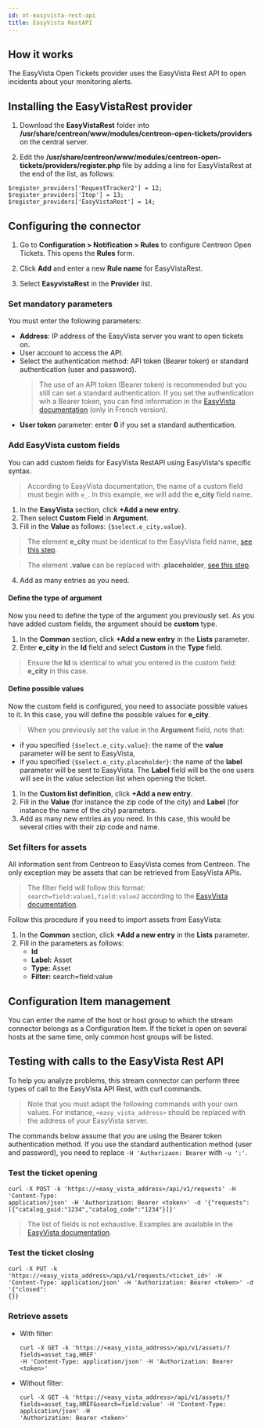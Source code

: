 ```yaml
---
id: ot-easyvista-rest-api
title: EasyVista RestAPI
---
```


## How it works

The EasyVista Open Tickets provider uses the EasyVista Rest API to open incidents
about your monitoring alerts.

## Installing the EasyVistaRest provider

1. Download the **EasyVistaRest** folder into **/usr/share/centreon/www/modules/centreon-open-tickets/providers** on the central server.

2. Edit the **/usr/share/centreon/www/modules/centreon-open-tickets/providers/register.php** file by adding a line for EasyVistaRest at the end of the list, as follows:

```shell
$register_providers['RequestTracker2'] = 12;
$register_providers['Itop'] = 13;
$register_providers['EasyVistaRest'] = 14;
```

## Configuring the connector

1. Go to **Configuration > Notification > Rules** to configure Centreon Open Tickets. This opens the **Rules** form.

2. Click **Add** and enter a new **Rule name** for EasyVistaRest.

3. Select **EasyvistaRest** in the **Provider** list.

### Set mandatory parameters

You must enter the following parameters:

- **Address**: IP address of the EasyVista server you want to open tickets on.
- User account to access the API.
- Select the authentication method: API token (Bearer token) or standard authentication (user and password). 
  > The use of an API token (Bearer token) is recommended but you still can set a standard authentication. If you set the authentication wih a Bearer token, you can find information in the [EasyVista documentation](https://wiki.easyvista.com/xwiki/bin/view/Documentation/Integration/WebService%20REST/#Procedure_RESTAPITokenSM) (only in French version).
- **User token** parameter: enter **0** if you set a standard authentication.

### Add EasyVista custom fields

You can add custom fields for EasyVista RestAPI using EasyVista's specific syntax.

> According to EasyVista documentation, the name of a custom field must begin with ``e_``. In this example, we will add the **e_city** field name.

1. In the **EasyVista** section, click **+Add a new entry**.
2. Then select **Custom Field** in **Argument**.
3. Fill in the **Value** as follows: ``{$select.e_city.value}``.
  > The element **e_city** must be identical to the EasyVista field name, [see this step](#define-the-type-of-argument).
  
  > The element **.value** can be replaced with **.placeholder**, [see this step](#define-possible-values).
4. Add as many entries as you need.

#### Define the type of argument

Now you need to define the type of the argument you previously set. As you have added custom fields, the argument should be **custom** type.

1. In the **Common** section, click **+Add a new entry** in the **Lists** parameter.
2. Enter **e_city** in the **Id** field and select **Custom** in the **Type** field.
  > Ensure the **Id** is identical to what you entered in the custom field: **e_city** in this case.

#### Define possible values

Now the custom field is configured, you need to associate possible values to it. In this case, you will define the possible values for **e_city**.

> When you previously set the value in the **Argument** field, note that:
- if you specified ``{$select.e_city.value}``: the name of the **value** parameter will be sent to EasyVista,
- if you specified ``{$select.e_city.placeholder}``: the name of the **label** parameter will be sent to EasyVista. The **Label** field will be the one users will see in the value selection list when opening the ticket.

1. In the **Custom list definition**, click **+Add a new entry**.
2. Fill in the **Value** (for instance the zip code of the city) and **Label** (for instance the name of the city) parameters.
3. Add as many new entries as you need. In this case, this would be several cities with their zip code and name.

### Set filters for assets

All information sent from Centreon to EasyVista comes from Centreon. The only exception may be assets that can be retrieved from EasyVista APIs.

> The filter field will follow this format: ``search=field:value1,field:value2`` according to the [EasyVista documentation](https://wiki.easyvista.com/xwiki/bin/view/Documentation/Integration/WebService%20REST/REST%20API%20-%20See%20a%20list%20of%20assets/).

Follow this procedure if you need to import assets from EasyVista:

1. In the **Common** section, click **+Add a new entry** in the **Lists** parameter.
2. Fill in the parameters as follows:
   - **Id**
   - **Label:** Asset
   - **Type:** Asset
   - **Filter:** search=field:value

## Configuration Item management

You can enter the name of the host or host group to which the stream connector belongs as a Configuration Item. If the ticket is open on several hosts at the same time, only common host groups will be listed.

## Testing with calls to the EasyVista Rest API

To help you analyze problems, this stream connector can perform three types of call to the EasyVista API Rest, with curl commands.

> Note that you must adapt the following commands with your own values. For instance, ``<easy_vista_address>`` should be replaced with the address of your EasyVista server.

The commands below assume that you are using the Bearer token authentication method.
If you use the standard authentication method (user and password), you need to replace ``-H 'Authorizaon: Bearer`` with ``-u ':'``.

### Test the ticket opening

```shell
curl -X POST -k 'https://<easy_vista_address>/api/v1/requests' -H 'Content-Type:
application/json' -H 'Authorization: Bearer <token>' -d '{"requests":
[{"catalog_guid:"1234","catalog_code":"1234"}]}'
```

> The list of fields is not exhaustive. Examples are available in the [EasyVista documentation](https://wiki.easyvista.com/xwiki/bin/view/Documentation/Integration/WebService%20REST/REST%20API%20-%20Create%20an%20incident-request/).


### Test the ticket closing

```shell
curl -X PUT -k 'https://<easy_vista_address>/api/v1/requests/<ticket_id>' -H
'Content-Type: application/json' -H 'Authorization: Bearer <token>' -d '{"closed":
{}}
```

### Retrieve assets

- With filter:

  ```shell
  curl -X GET -k 'https://<easy_vista_address>/api/v1/assets/?fields=asset_tag,HREF'
  -H 'Content-Type: application/json' -H 'Authorization: Bearer <token>'
  ```

- Without filter:

  ```shell
  curl -X GET -k 'https://<easy_vista_address>/api/v1/assets/?
  fields=asset_tag,HREF&search=field:value' -H 'Content-Type: application/json' -H
  'Authorization: Bearer <token>'
  ```
